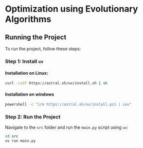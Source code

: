 # Optimization using Evolutionary Algorithms

## Running the Project

To run the project, follow these steps:

### Step 1: Install `uv`

#### Installation on Linux:
```bash
curl -LsSf https://astral.sh/uv/install.sh | sh
```

#### Installation on windows
```bash
powershell -c "irm https://astral.sh/uv/install.ps1 | iex"
``````

### Step 2: Run the Project

Navigate to the `src` folder and run the `main.py` script using `uv`:

```bash
cd src
uv run main.py
```
